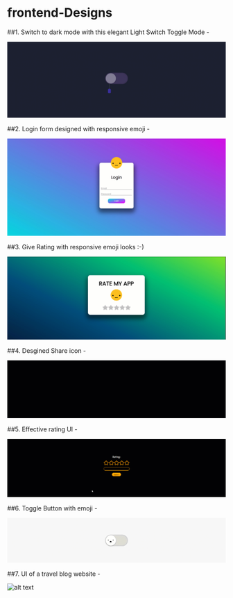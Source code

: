 # frontend-Designs

##1. Switch to dark mode with this elegant Light Switch Toggle Mode - 

![alt text](https://github.com/VishalGhai/frontend-Designs/blob/master/screenshots/light-switch.gif)

##2. Login form designed with responsive emoji - 

![alt text](https://github.com/VishalGhai/frontend-Designs/blob/master/screenshots/login.gif)

##3. Give Rating with responsive emoji looks :-)

![alt text](https://github.com/VishalGhai/frontend-Designs/blob/master/screenshots/rating.gif)

##4. Desgined Share icon - 

![alt text](https://github.com/VishalGhai/frontend-Designs/blob/master/screenshots/share.gif)

##5. Effective rating UI - 

![alt text](https://github.com/VishalGhai/frontend-Designs/blob/master/screenshots/Rating-2.gif)

##6. Toggle Button with emoji - 

![alt text](https://github.com/VishalGhai/frontend-Designs/blob/master/screenshots/toggle-button.gif)

##7. UI of a travel blog website - 

![alt text](https://github.com/VishalGhai/frontend-Designs/blob/master/screenshots/travelwebsite.gif)
